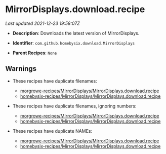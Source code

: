 # MirrorDisplays.download.recipe

_Last updated 2021-12-23 19:58:07Z_

- **Description**: Downloads the latest version of MirrorDisplays.

- **Identifier**: `com.github.homebysix.download.MirrorDisplays`

- **Parent Recipes**: `None`

## Warnings

- These recipes have duplicate filenames:
    - [morgrowe-recipes/MirrorDisplays/MirrorDisplays.download.recipe](/autopkg-dupe-tracker/morgrowe-recipes/MirrorDisplays/MirrorDisplays.download.recipe)
    - [homebysix-recipes/MirrorDisplays/MirrorDisplays.download.recipe](/autopkg-dupe-tracker/homebysix-recipes/MirrorDisplays/MirrorDisplays.download.recipe)

- These recipes have duplicate filenames, ignoring numbers:
    - [morgrowe-recipes/MirrorDisplays/MirrorDisplays.download.recipe](/autopkg-dupe-tracker/morgrowe-recipes/MirrorDisplays/MirrorDisplays.download.recipe)
    - [homebysix-recipes/MirrorDisplays/MirrorDisplays.download.recipe](/autopkg-dupe-tracker/homebysix-recipes/MirrorDisplays/MirrorDisplays.download.recipe)

- These recipes have duplicate NAMEs:
    - [morgrowe-recipes/MirrorDisplays/MirrorDisplays.download.recipe](/autopkg-dupe-tracker/morgrowe-recipes/MirrorDisplays/MirrorDisplays.download.recipe)
    - [homebysix-recipes/MirrorDisplays/MirrorDisplays.download.recipe](/autopkg-dupe-tracker/homebysix-recipes/MirrorDisplays/MirrorDisplays.download.recipe)